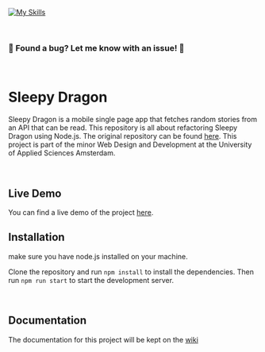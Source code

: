[![My Skills](https://skillicons.dev/icons?i=nodejs,js,html,css)](https://skillicons.dev)

<br>

### 🐛 Found a bug? Let me know with an issue! 🐛

<br>

# Sleepy Dragon

Sleepy Dragon is a mobile single page app that fetches random stories from an API that can be read.
This repository is all about refactoring Sleepy Dragon using Node.js. The original repository can be found [here](https://github.com/sasjakoning/Sleepy-Dragon-WAFS). This project is part of the minor Web Design and Development at the University of Applied Sciences Amsterdam.

<br>

## Live Demo

You can find a live demo of the project [here](https://upset-ray-getup.cyclic.app/).

## Installation

make sure you have node.js installed on your machine.

Clone the repository and run `npm install` to install the dependencies. Then run `npm run start` to start the development server. 

<br>

## Documentation

The documentation for this project will be kept on the [wiki](https://github.com/sasjakoning/pwa-sleepy-dragon/wiki)

<br>
